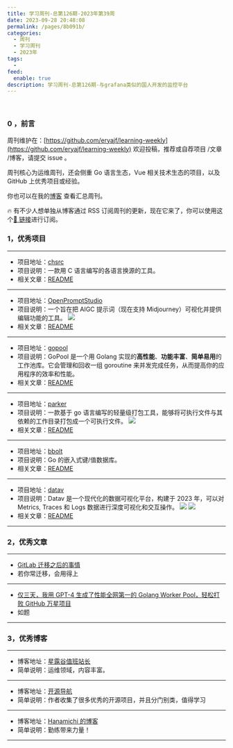 ```yaml
---
title: 学习周刊-总第126期-2023年第39周
date: 2023-09-28 20:48:08
permalink: /pages/8b091b/
categories:
  - 周刊
  - 学习周刊
  - 2023年
tags:
  -
feed:
  enable: true
description: 学习周刊-总第126期-与grafana类似的国人开发的监控平台
---
```


<br><ArticleTopAd></ArticleTopAd>

### 0 ，前言

周刊维护在：[https://github.com/eryajf/learning-weekly](https://github.com/eryajf/learning-weekly) 欢迎投稿，推荐或自荐项目 /文章 /博客，请提交 issue 。

周刊核心为运维周刊，还会侧重 Go 语言生态，Vue 相关技术生态的项目，以及 GitHub 上优秀项目或经验。

你也可以在我的[博客](https://wiki.eryajf.net/learning-weekly/) 查看汇总周刊。

🔥 有不少人想单独从博客通过 RSS 订阅周刊的更新，现在它来了，你可以使用这个[🔗 链接](https://wiki.eryajf.net/learning-weekly.xml)进行订阅。

### 1，优秀项目

---

- 项目地址：[chsrc](https://github.com/RubyMetric/chsrc)
- 项目说明：一款用 C 语言编写的各语言换源的工具。
- 相关文章：[README](https://github.com/RubyMetric/chsrc#readme)

---

- 项目地址：[OpenPromptStudio](https://github.com/Moonvy/OpenPromptStudio)
- 项目说明：一个旨在把 AIGC 提示词（现在支持 Midjourney）可视化并提供编辑功能的工具。
  ![](https://t.eryajf.net/imgs/2023/09/1694790915857.png)
- 相关文章：[README](https://github.com/Moonvy/OpenPromptStudio#readme)

---

- 项目地址：[gopool](https://github.com/devchat-ai/gopool)
- 项目说明：GoPool 是一个用 Golang 实现的**高性能**、**功能丰富**、**简单易用**的工作池库。它会管理和回收一组 goroutine 来并发完成任务，从而提高你的应用程序的效率和性能。
- 相关文章：[README](https://github.com/devchat-ai/gopool/blob/main/README_zh.md)

---

- 项目地址：[parker](https://github.com/weiwenhao/parker)
- 项目说明：一款基于 go 语言编写的轻量级打包工具，能够将可执行文件与其依赖的工作目录打包成一个可执行文件。
  ![](https://t.eryajf.net/imgs/2023/09/1695483811075.png)
- 相关文章：[README](https://github.com/weiwenhao/parker#readme)

---

- 项目地址：[bbolt](https://github.com/etcd-io/bbolt)
- 项目说明：Go 的嵌入式键/值数据库。
- 相关文章：[README](https://github.com/etcd-io/bbolt)

---

- 项目地址：[datav](https://github.com/data-observe/datav)
- 项目说明：Datav 是一个现代化的数据可视化平台，构建于 2023 年，可以对 Metrics, Traces 和 Logs 数据进行深度可视化和交互操作。
  ![](https://t.eryajf.net/imgs/2023/09/1695525208699.jpg)
  ![](https://t.eryajf.net/imgs/2023/09/1695525233717.jpg)
- 相关文章：[README](https://github.com/data-observe/datav/blob/main/README-CN.md)

---

### 2，优秀文章

---

- [GitLab 迁移之后的事情](https://soulteary.com/2018/09/29/after-gitlab-migration.html)
- 若你常迁移，会用得上

---

- [仅三天，我用 GPT-4 生成了性能全网第一的 Golang Worker Pool，轻松打败 GitHub 万星项目](https://mp.weixin.qq.com/s/0UVJXtcIts2nuj2mD_ZT7g)
- 如题

---

### 3，优秀博客

---

- 博客地址：[星露谷值班站长](https://www.aityp.com/)
- 简单说明：运维领域，内容丰富。

---

- 博客地址：[开源导航](http://stepyun.com/)
- 简单说明：作者收集了很多优秀的开源项目，并且分门别类，值得学习

---

- 博客地址：[Hanamichi 的博客](https://hanamichi.wiki/)
- 简单说明：勤练带来力量！

---


<br><ArticleTopAd></ArticleTopAd>
